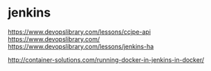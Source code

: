 # jenkins

https://www.devopslibrary.com/lessons/ccjpe-api
https://www.devopslibrary.com/
https://www.devopslibrary.com/lessons/jenkins-ha

http://container-solutions.com/running-docker-in-jenkins-in-docker/
